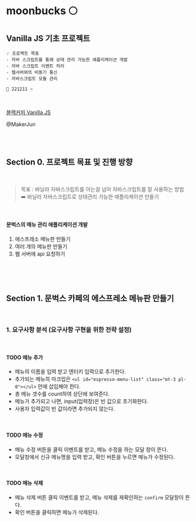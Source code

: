 # moonbucks 🌕

## Vanilla JS 기초 프로젝트

    💡 프로젝트 목표
    - 자바 스크립트를 통해 상태 관리 가능한 애플리케이션 개발
    - 자바 스크립트 이벤트 처리
    - 웹서버와의 비동기 통신
    - 자바스크립트 모듈 관리

    📆 221211 ~

  

<br/>

[블랙커피 Vanilla JS](https://github.com/blackcoffee-study/moonbucks-menu)

@MakerJun

</br>
</br>

## Section 0. 프로젝트 목표 및 진행 방향

<br/>

> 목표 : 바닐라 자바스크립트를 아는걸 넘어 자바스크립트를 잘 사용하는 방법 <br/> ➡️ 바닐라 자바스크립트로 상태관리 가능한 애플리케이션 만들기

<br/>

#### 문벅스의 메뉴 관리 애플리케이션 개발

1. 에스프레소 메뉴판 만들기
2. 여러 개의 메뉴판 만들기
3. 웹 서버에 api 요청하기

<br/>
<br/>
<br/>

## Section 1. 문벅스 카페의 에스프레소 메뉴판 만들기

<br/>

### 1. 요구사항 분석 (요구사항 구현을 위한 전략 설정)

<br/>

#### TODO 메뉴 추가

- 메뉴의 이름을 입력 받고 엔터키 입력으로 추가한다.
- 추가되는 메뉴의 마크업은 `<ul id="espresso-menu-list" class="mt-3 pl-0"></ul>` 안에 삽입해야 한다.
- 총 메뉴 갯수를 count하여 상단에 보여준다.
- 메뉴가 추가되고 나면, input(입력창)은 빈 값으로 초기화한다.
- 사용자 입력값이 빈 값이라면 추가되지 않는다.

<br/>

#### TODO 메뉴 수정

- 메뉴 수정 버튼을 클릭 이벤트를 받고, 메뉴 수정을 하는 모달 창이 뜬다.
- 모달창에서 신규 메뉴명을 입력 받고, 확인 버튼을 누르면 메뉴가 수정된다.

<br/>

#### TODO 메뉴 삭제

- 메뉴 삭제 버튼 클릭 이벤트를 받고, 메뉴 삭제를 재확인하는 `confirm` 모달창이 뜬다.
- 확인 버튼을 클릭하면 메뉴가 삭제된다.

<br/>
<br/>

<br/>
<br/>
<br/>
<br/>
<br/>
<br/>
